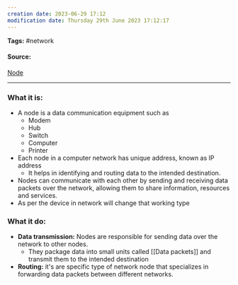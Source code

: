 ```yaml
---
creation date: 2023-06-29 17:12
modification date: Thursday 29th June 2023 17:12:17
---
```


**Tags:** #network 

#### Source:
[Node](https://aws.amazon.com/what-is/computer-networking/)

--------------------------------------

### What it is:

* A node is a data communication equipment such as
	* Modem
	* Hub
	* Switch
	* Computer
	* Printer
* Each node in a computer network has unique address, known as IP address
	* It helps in identifying and routing data to the intended destination.
* Nodes can communicate with each other by sending and receiving data packets over the network, allowing them to share information, resources and services.
* As per the device in network will change that working type

### What it do:

* **Data transmission:** Nodes are responsible for sending data over the network to other nodes.
	* They package data into small units called [[Data packets]] and transmit them to the intended destination
* **Routing:** it's are specific type of network node that specializes in forwarding data packets between different networks.